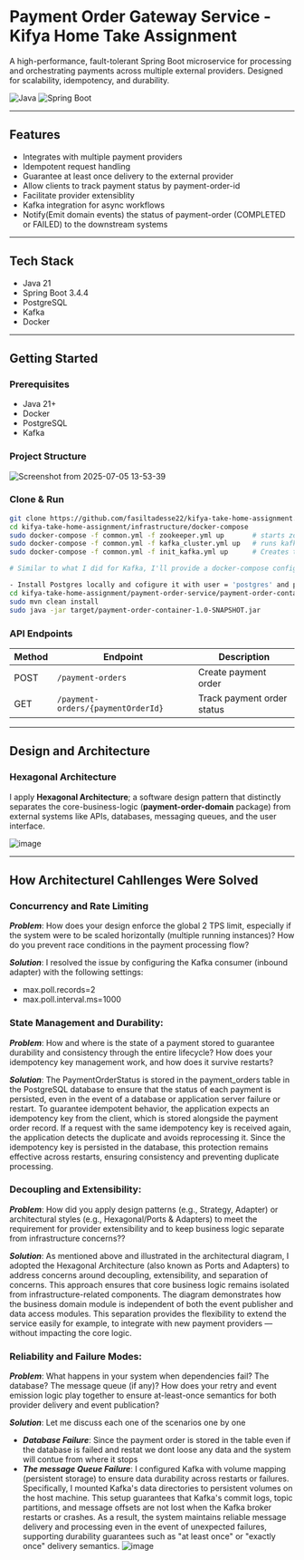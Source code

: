 # Payment Order Gateway Service - Kifya Home Take Assignment

A high-performance, fault-tolerant Spring Boot microservice for processing and orchestrating payments across multiple external providers. Designed for scalability, idempotency, and durability.

![Java](https://img.shields.io/badge/Java-21-blue.svg)
![Spring Boot](https://img.shields.io/badge/Spring--Boot-3.4.4-brightgreen)

---

## Features
- Integrates with multiple payment providers
- Idempotent request handling
- Guarantee at least once delivery to the external provider
- Allow clients to track payment status by payment-order-id
- Facilitate provider extensiblity
- Kafka integration for async workflows
- Notify(Emit domain events) the status of payment-order (COMPLETED or FAILED) to the downstream systems

---

## Tech Stack

- Java 21
- Spring Boot 3.4.4
- PostgreSQL
- Kafka
- Docker

---

## Getting Started

### Prerequisites

- Java 21+
- Docker
- PostgreSQL
- Kafka

### Project Structure
![Screenshot from 2025-07-05 13-53-39](https://github.com/user-attachments/assets/d85eb13e-1f85-409b-a20c-67afe6e9bc1a)


### Clone & Run

```bash
git clone https://github.com/fasiltadesse22/kifya-take-home-assignment.git
cd kifya-take-home-assignment/infrastructure/docker-compose
sudo docker-compose -f common.yml -f zookeeper.yml up       # starts zookeeper
sudo docker-compose -f common.yml -f kafka_cluster.yml up   # runs kafka cluster
sudo docker-compose -f common.yml -f init_kafka.yml up      # Creates the Kafka topic. This only needs to be run once.

# Similar to what I did for Kafka, I'll provide a docker-compose configuration for the 'payment-order-service' and 'Postgres'.

- Install Postgres locally and cofigure it with user = 'postgres' and password = 'admin'
cd kifya-take-home-assignment/payment-order-service/payment-order-container
sudo mvn clean install
sudo java -jar target/payment-order-container-1.0-SNAPSHOT.jar
```

### API Endpoints

| Method | Endpoint                            | Description                 |
| ------ | ----------------------------------- | --------------------------- |
| POST   | `/payment-orders`                   | Create payment order        |
| GET    | `/payment-orders/{paymentOrderId}`  | Track payment order status  |

---

## Design and Architecture

### Hexagonal Architecture
I apply **Hexagonal Architecture**; a software design pattern that distinctly separates the core-business-logic (**payment-order-domain** package) from external systems like APIs, databases, messaging queues, and the user interface.

![image](https://github.com/user-attachments/assets/492c327b-4a1a-4c45-8878-05c16fccdfdb)

---

## How Architecturel Cahllenges Were Solved

### Concurrency and Rate Limiting

***Problem***: How does your design enforce the global 2 TPS limit, especially if the system were to be scaled horizontally (multiple running instances)? How do you prevent race conditions in the payment processing flow?

***Solution***: I resolved the issue by configuring the Kafka consumer (inbound adapter) with the following settings:
- max.poll.records=2
- max.poll.interval.ms=1000

### State Management and Durability:

***Problem***: How and where is the state of a payment stored to guarantee durability and consistency through the entire lifecycle? How does your idempotency key management work, and how does it survive restarts?

***Solution***: The PaymentOrderStatus is stored in the payment_orders table in the PostgreSQL database to ensure that the status of each payment is persisted, even in the event of a database or application server failure or restart.
To guarantee idempotent behavior, the application expects an idempotency key from the client, which is stored alongside the payment order record. If a request with the same idempotency key is received again, the application detects the duplicate and avoids reprocessing it.
Since the idempotency key is persisted in the database, this protection remains effective across restarts, ensuring consistency and preventing duplicate processing.

### Decoupling and Extensibility:

***Problem***: How did you apply design patterns (e.g., Strategy, Adapter) or architectural styles (e.g., Hexagonal/Ports & Adapters) to meet the requirement for provider extensibility and to keep business logic separate from infrastructure concerns??

***Solution***: As mentioned above and illustrated in the architectural diagram, I adopted the Hexagonal Architecture (also known as Ports and Adapters) to address concerns around decoupling, extensibility, and separation of concerns. This approach ensures that core business logic remains isolated from infrastructure-related components.
The diagram demonstrates how the business domain module is independent of both the event publisher and data access modules. This separation provides the flexibility to extend the service easily for example, to integrate with new payment providers — without impacting the core logic.

### Reliability and Failure Modes:

***Problem***: What happens in your system when dependencies fail? The database? The message queue (if any)? How does your retry and event emission logic play together to ensure at-least-once semantics for both provider delivery and event publication?

***Solution***: Let me discuss each one of the scenarios one by one
- ___Database Failure___: Since the payment order is stored in the table even if the database is failed and restat we dont loose any data and the system will contue from where it stops
- ___The message Queue Failure___: I configured Kafka with volume mapping (persistent storage) to ensure data durability across restarts or failures. Specifically, I mounted Kafka's data directories to persistent volumes on the host machine.
This setup guarantees that Kafka's commit logs, topic partitions, and message offsets are not lost when the Kafka broker restarts or crashes. As a result, the system maintains reliable message delivery and processing even in the event of unexpected failures, supporting durability guarantees such as "at least once" or "exactly once" delivery semantics.
![image](https://github.com/user-attachments/assets/61b09faf-7666-40a4-91c6-7d2dc46eac4a)


    



